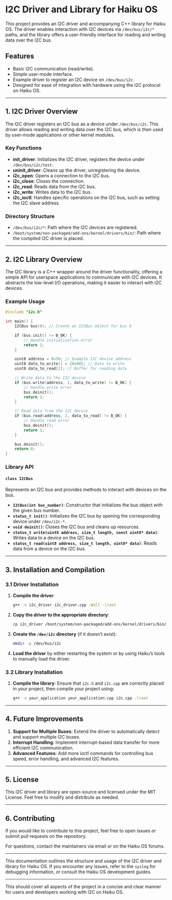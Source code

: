 # I2C Driver and Library for Haiku OS

This project provides an I2C driver and accompanying C++ library for Haiku OS. The driver enables interaction with I2C devices via `/dev/bus/i2c/*` paths, and the library offers a user-friendly interface for reading and writing data over the I2C bus.

## Features

- Basic I2C communication (read/write).
- Simple user-mode interface.
- Example driver to register an I2C device on `/dev/bus/i2c`.
- Designed for ease of integration with hardware using the I2C protocol on Haiku OS.

---

## 1. I2C Driver Overview

The I2C driver registers an I2C bus as a device under `/dev/bus/i2c`. This driver allows reading and writing data over the I2C bus, which is then used by user-mode applications or other kernel modules.

### Key Functions

- **init_driver**: Initializes the I2C driver, registers the device under `/dev/bus/i2c/test`.
- **uninit_driver**: Cleans up the driver, unregistering the device.
- **i2c_open**: Opens a connection to the I2C bus.
- **i2c_close**: Closes the connection.
- **i2c_read**: Reads data from the I2C bus.
- **i2c_write**: Writes data to the I2C bus.
- **i2c_ioctl**: Handles specific operations on the I2C bus, such as setting the I2C slave address.

### Directory Structure

- `/dev/bus/i2c/*`: Path where the I2C devices are registered.
- `/boot/system/non-packaged/add-ons/kernel/drivers/bin/`: Path where the compiled I2C driver is placed.

---

## 2. I2C Library Overview

The I2C library is a C++ wrapper around the driver functionality, offering a simple API for userspace applications to communicate with I2C devices. It abstracts the low-level I/O operations, making it easier to interact with I2C devices.

### Example Usage

```cpp
#include "i2c.h"

int main() {
    I2CBus bus(0); // Create an I2CBus object for bus 0

    if (bus.init() != B_OK) {
        // Handle initialization error
        return 1;
    }

    uint8 address = 0x50; // Example I2C device address
    uint8 data_to_write[] = {0x00}; // Data to write
    uint8 data_to_read[2]; // Buffer for reading data

    // Write data to the I2C device
    if (bus.write(address, 1, data_to_write) != B_OK) {
        // Handle write error
        bus.deinit();
        return 1;
    }

    // Read data from the I2C device
    if (bus.read(address, 2, data_to_read) != B_OK) {
        // Handle read error
        bus.deinit();
        return 1;
    }

    bus.deinit();
    return 0;
}
```

### Library API

#### `class I2CBus`

Represents an I2C bus and provides methods to interact with devices on the bus.

- **`I2CBus(int bus_number)`**: Constructor that initializes the bus object with the given bus number.
- **`status_t init()`**: Initializes the I2C bus by opening the corresponding device under `/dev/i2c-*`.
- **`void deinit()`**: Closes the I2C bus and cleans up resources.
- **`status_t write(uint8 address, size_t length, const uint8* data)`**: Writes data to a device on the I2C bus.
- **`status_t read(uint8 address, size_t length, uint8* data)`**: Reads data from a device on the I2C bus.

---

## 3. Installation and Compilation

### 3.1 Driver Installation

1. **Compile the driver**:
   ```bash
   g++ -o i2c_driver i2c_driver.cpp -Wall -lroot
   ```

2. **Copy the driver to the appropriate directory**:
   ```bash
   cp i2c_driver /boot/system/non-packaged/add-ons/kernel/drivers/bin/
   ```

3. **Create the `/dev/i2c` directory** (if it doesn’t exist):
   ```bash
   mkdir -p /dev/bus/i2c
   ```

4. **Load the driver** by either restarting the system or by using Haiku’s tools to manually load the driver.

### 3.2 Library Installation

1. **Compile the library**:
   Ensure that `i2c.h` and `i2c.cpp` are correctly placed in your project, then compile your project using:

   ```bash
   g++ -o your_application your_application.cpp i2c.cpp -lroot
   ```

---

## 4. Future Improvements

1. **Support for Multiple Buses**: Extend the driver to automatically detect and support multiple I2C buses.
2. **Interrupt Handling**: Implement interrupt-based data transfer for more efficient I2C communication.
3. **Advanced Features**: Add more ioctl commands for controlling bus speed, error handling, and advanced I2C features.

---

## 5. License

This I2C driver and library are open-source and licensed under the MIT License. Feel free to modify and distribute as needed.

---

## 6. Contributing

If you would like to contribute to this project, feel free to open issues or submit pull requests on the repository.

For questions, contact the maintainers via email or on the Haiku OS forums.

---

This documentation outlines the structure and usage of the I2C driver and library for Haiku OS. If you encounter any issues, refer to the `syslog` for debugging information, or consult the Haiku OS development guides.

--- 

This should cover all aspects of the project in a concise and clear manner for users and developers working with I2C on Haiku OS.
